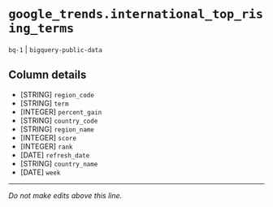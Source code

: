 # `google_trends.international_top_rising_terms`
`bq-1` | `bigquery-public-data`

## Column details
* [STRING]    `region_code`
* [STRING]    `term`
* [INTEGER]   `percent_gain`
* [STRING]    `country_code`
* [STRING]    `region_name`
* [INTEGER]   `score`
* [INTEGER]   `rank`
* [DATE]      `refresh_date`
* [STRING]    `country_name`
* [DATE]      `week`

-------------------------------------------------------------------------------
*Do not make edits above this line.*
